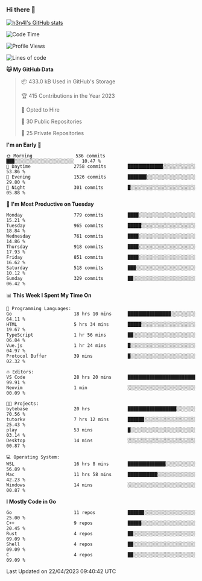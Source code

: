 ### Hi there 👋

[![h3n4l's GitHub stats](https://github-readme-stats.vercel.app/api?username=h3n4l&count_private=true&show_icons=true&theme=radical)](https://github.com/h3n4l/github-readme-stats)

<!--START_SECTION:waka-->
![Code Time](http://img.shields.io/badge/Code%20Time-1%2C160%20hrs%2039%20mins-blue)

![Profile Views](http://img.shields.io/badge/Profile%20Views-2-blue)

![Lines of code](https://img.shields.io/badge/From%20Hello%20World%20I%27ve%20Written-2.8%20million%20lines%20of%20code-blue)

**🐱 My GitHub Data** 

> 📦 433.0 kB Used in GitHub's Storage 
 > 
> 🏆 415 Contributions in the Year 2023
 > 
> 💼 Opted to Hire
 > 
> 📜 30 Public Repositories 
 > 
> 🔑 25 Private Repositories 
 > 
**I'm an Early 🐤** 

```text
🌞 Morning                536 commits         ███░░░░░░░░░░░░░░░░░░░░░░   10.47 % 
🌆 Daytime                2758 commits        █████████████░░░░░░░░░░░░   53.86 % 
🌃 Evening                1526 commits        ███████░░░░░░░░░░░░░░░░░░   29.80 % 
🌙 Night                  301 commits         █░░░░░░░░░░░░░░░░░░░░░░░░   05.88 % 
```
📅 **I'm Most Productive on Tuesday** 

```text
Monday                   779 commits         ████░░░░░░░░░░░░░░░░░░░░░   15.21 % 
Tuesday                  965 commits         █████░░░░░░░░░░░░░░░░░░░░   18.84 % 
Wednesday                761 commits         ████░░░░░░░░░░░░░░░░░░░░░   14.86 % 
Thursday                 918 commits         ████░░░░░░░░░░░░░░░░░░░░░   17.93 % 
Friday                   851 commits         ████░░░░░░░░░░░░░░░░░░░░░   16.62 % 
Saturday                 518 commits         ███░░░░░░░░░░░░░░░░░░░░░░   10.12 % 
Sunday                   329 commits         ██░░░░░░░░░░░░░░░░░░░░░░░   06.42 % 
```


📊 **This Week I Spent My Time On** 

```text
💬 Programming Languages: 
Go                       18 hrs 10 mins      ████████████████░░░░░░░░░   64.11 % 
HTML                     5 hrs 34 mins       █████░░░░░░░░░░░░░░░░░░░░   19.67 % 
TypeScript               1 hr 56 mins        ██░░░░░░░░░░░░░░░░░░░░░░░   06.84 % 
Vue.js                   1 hr 24 mins        █░░░░░░░░░░░░░░░░░░░░░░░░   04.97 % 
Protocol Buffer          39 mins             █░░░░░░░░░░░░░░░░░░░░░░░░   02.32 % 

🔥 Editors: 
VS Code                  28 hrs 20 mins      █████████████████████████   99.91 % 
Neovim                   1 min               ░░░░░░░░░░░░░░░░░░░░░░░░░   00.09 % 

🐱‍💻 Projects: 
bytebase                 20 hrs              ██████████████████░░░░░░░   70.56 % 
tutorkv                  7 hrs 12 mins       ██████░░░░░░░░░░░░░░░░░░░   25.43 % 
play                     53 mins             █░░░░░░░░░░░░░░░░░░░░░░░░   03.14 % 
Desktop                  14 mins             ░░░░░░░░░░░░░░░░░░░░░░░░░   00.87 % 

💻 Operating System: 
WSL                      16 hrs 8 mins       ██████████████░░░░░░░░░░░   56.89 % 
Mac                      11 hrs 58 mins      ███████████░░░░░░░░░░░░░░   42.23 % 
Windows                  14 mins             ░░░░░░░░░░░░░░░░░░░░░░░░░   00.87 % 
```

**I Mostly Code in Go** 

```text
Go                       11 repos            ██████░░░░░░░░░░░░░░░░░░░   25.00 % 
C++                      9 repos             █████░░░░░░░░░░░░░░░░░░░░   20.45 % 
Rust                     4 repos             ██░░░░░░░░░░░░░░░░░░░░░░░   09.09 % 
Shell                    4 repos             ██░░░░░░░░░░░░░░░░░░░░░░░   09.09 % 
C                        4 repos             ██░░░░░░░░░░░░░░░░░░░░░░░   09.09 % 
```




 Last Updated on 22/04/2023 09:40:42 UTC
<!--END_SECTION:waka-->

